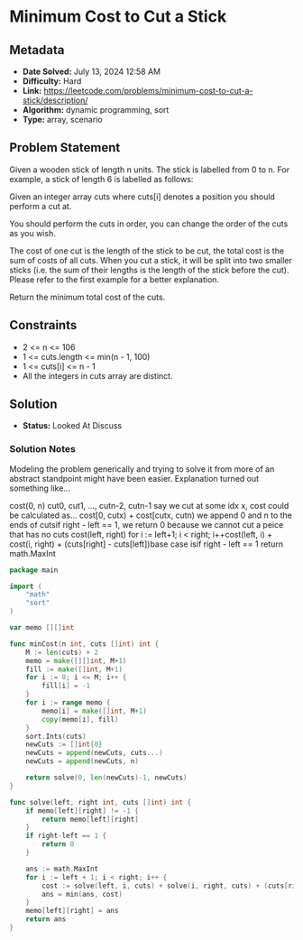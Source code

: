 # Minimum Cost to Cut a Stick

## Metadata

- **Date Solved:** July 13, 2024 12:58 AM
- **Difficulty:** Hard
- **Link:** https://leetcode.com/problems/minimum-cost-to-cut-a-stick/description/
- **Algorithm:** dynamic programming, sort
- **Type:** array, scenario

## Problem Statement

Given a wooden stick of length n units. The stick is labelled from 0 to n. For example, a stick of length 6 is labelled as follows:

Given an integer array cuts where cuts[i] denotes a position you should perform a cut at.

You should perform the cuts in order, you can change the order of the cuts as you wish.

The cost of one cut is the length of the stick to be cut, the total cost is the sum of costs of all cuts. When you cut a stick, it will be split into two smaller sticks (i.e. the sum of their lengths is the length of the stick before the cut). Please refer to the first example for a better explanation.

Return the minimum total cost of the cuts.

## Constraints


- 2 <= n <= 106
- 1 <= cuts.length <= min(n - 1, 100)
- 1 <= cuts[i] <= n - 1
- All the integers in cuts array are distinct.

## Solution

- **Status:** Looked At Discuss

### Solution Notes

Modeling the problem generically and trying to solve it from more of an abstract standpoint might have been easier. Explanation turned out something like…

cost(0, n)
cut0, cut1, ..., cutn-2, cutn-1
say we cut at some idx x, cost could be calculated as...
cost[0, cutx) + cost[cutx, cutn)
we append 0 and n to the ends of cutsif right - left == 1, 
we return 0
because we cannot cut a peice that has no cuts
cost(left, right)
for i := left+1; i < right; i++cost(left, i) + cost(i, right) + (cuts[right] - cuts[left])base case isif right - left == 1 return math.MaxInt


```go
package main

import (
	"math"
	"sort"
)

var memo [][]int

func minCost(n int, cuts []int) int {
	M := len(cuts) + 2
	memo = make([][]int, M+1)
	fill := make([]int, M+1)
	for i := 0; i <= M; i++ {
		fill[i] = -1
	}
	for i := range memo {
		memo[i] = make([]int, M+1)
		copy(memo[i], fill)
	}
	sort.Ints(cuts)
	newCuts := []int{0}
	newCuts = append(newCuts, cuts...)
	newCuts = append(newCuts, n)

	return solve(0, len(newCuts)-1, newCuts)
}

func solve(left, right int, cuts []int) int {
	if memo[left][right] != -1 {
		return memo[left][right]
	}
	if right-left == 1 {
		return 0
	}

	ans := math.MaxInt
	for i := left + 1; i < right; i++ {
		cost := solve(left, i, cuts) + solve(i, right, cuts) + (cuts[right] - cuts[left])
		ans = min(ans, cost)
	}
	memo[left][right] = ans
	return ans
}
```
